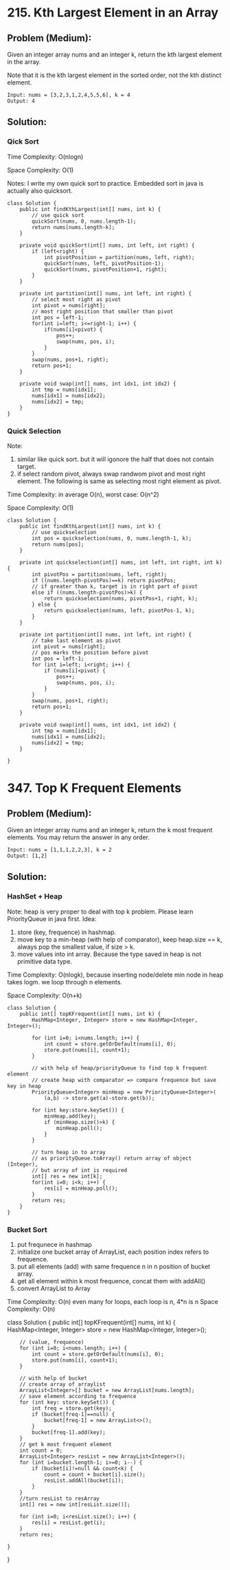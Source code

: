 # 215. Kth Largest Element in an Array
## Problem (Medium):
Given an integer array nums and an integer k, return the kth largest element in the array.

Note that it is the kth largest element in the sorted order, not the kth distinct element.
```
Input: nums = [3,2,3,1,2,4,5,5,6], k = 4
Output: 4
```
## Solution:
### Qick Sort

Time Complexity: O(nlogn)

Space Complexity: O(1)

Notes: I write my own quick sort to practice. Embedded sort in java is actually also quicksort. 

```
class Solution {
    public int findKthLargest(int[] nums, int k) {
        // use quick sort
        quickSort(nums, 0, nums.length-1);
        return nums[nums.length-k];
    }
    
    private void quickSort(int[] nums, int left, int right) {
        if (left<right) {
            int pivotPosition = partition(nums, left, right);
            quickSort(nums, left, pivotPosition-1);
            quickSort(nums, pivotPosition+1, right);
        }
    }
    
    private int partition(int[] nums, int left, int right) {
        // select most right as pivot
        int pivot = nums[right];
        // most right position that smaller than pivot
        int pos = left-1;
        for(int i=left; i<=right-1; i++) {
            if(nums[i]<pivot) {
                pos++;
                swap(nums, pos, i);
            }
        }
        swap(nums, pos+1, right);
        return pos+1;
    }
    
    private void swap(int[] nums, int idx1, int idx2) {
        int tmp = nums[idx1];
        nums[idx1] = nums[idx2];
        nums[idx2] = tmp;
    }
}
```

### Quick Selection
Note: 
1. similar like quick sort. but it will igonore the half that does not contain target.
2. if select random pivot, always swap randwom pivot and most right element. The following is same as selecting most right element as pivot.
   
Time Complexity: in average O(n), worst case: O(n^2)

Space Complexity: O(1)
```
class Solution {
    public int findKthLargest(int[] nums, int k) {
        // use quickselection
        int pos = quickselection(nums, 0, nums.length-1, k);
        return nums[pos];
    }
    
    private int quickselection(int[] nums, int left, int right, int k) {
        int pivotPos = partition(nums, left, right);
        if ((nums.length-pivotPos)==k) return pivotPos;
        // if greater than k, target is in right part of pivot
        else if ((nums.length-pivotPos)>k) {
            return quickselection(nums, pivotPos+1, right, k);
        } else {
            return quickselection(nums, left, pivotPos-1, k);
        }
    }
    
    private int partition(int[] nums, int left, int right) {
        // take last element as pivot
        int pivot = nums[right];
        // pos marks the position before pivot
        int pos = left-1;
        for (int i=left; i<right; i++) {
            if (nums[i]<pivot) {
                pos++;
                swap(nums, pos, i);
            }
        }
        swap(nums, pos+1, right);
        return pos+1;
    }
    
    private void swap(int[] nums, int idx1, int idx2) {
        int tmp = nums[idx1];
        nums[idx1] = nums[idx2];
        nums[idx2] = tmp;
    }
    
}
```

# 347. Top K Frequent Elements
## Problem (Medium):
Given an integer array nums and an integer k, return the k most frequent elements. You may return the answer in any order.
```
Input: nums = [1,1,1,2,2,3], k = 2
Output: [1,2]
```
## Solution:

### HashSet + Heap
Note: heap is very proper to deal with top k problem. Please learn PriorityQueue in java first.
Idea: 
1. store (key, frequence) in hashmap. 
2. move key to a min-heap (with help of comparator), keep heap.size == k, always pop the smallest value, if size > k. 
3. move values into int array. Because the type saved in heap is not primitive data type.

Time Complexity: O(nlogk), because inserting node/delete min node in heap takes logm. we loop through n elements. 

Space Complexity: O(n+k)

```
class Solution {
    public int[] topKFrequent(int[] nums, int k) {
        HashMap<Integer, Integer> store = new HashMap<Integer, Integer>();
        
        for (int i=0; i<nums.length; i++) {
            int count = store.getOrDefault(nums[i], 0);
            store.put(nums[i], count+1);
        }
        
        // with help of heap/priorityQueue to find top k frequent element
        // create heap with comparator => compare frequence but save key in heap
        PriorityQueue<Integer> minHeap = new PriorityQueue<Integer>(
            (a,b) -> store.get(a)-store.get(b));
        
        for (int key:store.keySet()) {
            minHeap.add(key);
            if (minHeap.size()>k) {
                minHeap.poll();
            }
        }
        
        // turn heap in to array
        // as priorityQueue.toArray() return array of object (Integer), 
        // but array of int is required
        int[] res = new int[k];
        for(int i=0; i<k; i++) {
            res[i] = minHeap.poll();
        }
        return res;
    }
}
```

### Bucket Sort
1. put frequnece in hashmap
2. initialize one bucket array of ArrayList, each position index refers to frequence. 
3. put all elements (add) with same frequence n in n position of bucket array.
4. get all element within k most frequence, concat them with addAll()
5. convert ArrayList to Array


Time Complexity: O(n) even many for loops, each loop is n, 4*n is n
Space Complexity: O(n)


class Solution {
    public int[] topKFrequent(int[] nums, int k) {
        HashMap<Integer, Integer> store = new HashMap<Integer, Integer>();
        
        // (value, frequence)
        for (int i=0; i<nums.length; i++) {
            int count = store.getOrDefault(nums[i], 0);
            store.put(nums[i], count+1);
        }
        
        // with help of bucket 
        // create array of arraylist
        ArrayList<Integer>[] bucket = new ArrayList[nums.length];
        // save element according to frequence
        for (int key: store.keySet()) {
            int freq = store.get(key);
            if (bucket[freq-1]==null) {
                bucket[freq-1] = new ArrayList<>();
            }
            bucket[freq-1].add(key);
        }
        // get k most frequent element
        int count = 0;
        ArrayList<Integer> resList = new ArrayList<Integer>();
        for (int i=bucket.length-1; i>=0; i--) {
            if (bucket[i]!=null && count<k) {
                count = count + bucket[i].size();
                resList.addAll(bucket[i]);
            }
        }
        //turn resList to resArray
        int[] res = new int[resList.size()];

        for (int i=0; i<resList.size(); i++) {
            res[i] = resList.get(i);
        }
        return res;
        
    }
}